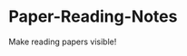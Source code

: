 # Paper-Reading-Notes
Make reading papers visible!

<!--stackedit_data:
eyJoaXN0b3J5IjpbNTY5NTQyNDk2LDE0Njg4NjU5NzBdfQ==
-->